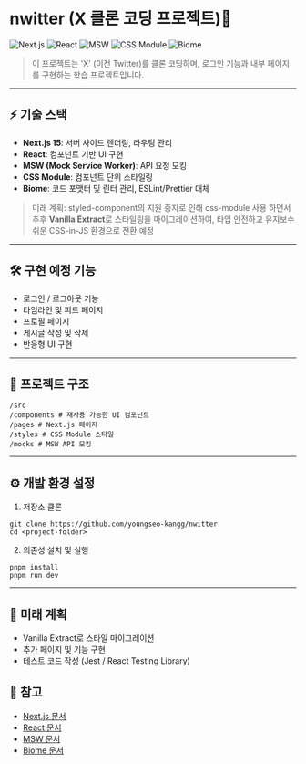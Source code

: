 # nwitter (X 클론 코딩 프로젝트)🚀

![Next.js](https://img.shields.io/badge/Next.js-15-black?style=for-the-badge&logo=next.js)
![React](https://img.shields.io/badge/React-18-blue?style=for-the-badge&logo=react)
![MSW](https://img.shields.io/badge/MSW-Mocking-yellow?style=for-the-badge)
![CSS Module](https://img.shields.io/badge/CSS%20Module-Scoped-green?style=for-the-badge)
![Biome](https://img.shields.io/badge/Biome-Linter%20%26%20Formatter-orange?style=for-the-badge)

> 이 프로젝트는 'X' (이전 Twitter)를 클론 코딩하며, 로그인 기능과 내부 페이지를 구현하는 학습 프로젝트입니다.

---

## ⚡ 기술 스택

- **Next.js 15**: 서버 사이드 렌더링, 라우팅 관리
- **React**: 컴포넌트 기반 UI 구현
- **MSW (Mock Service Worker)**: API 요청 모킹
- **CSS Module**: 컴포넌트 단위 스타일링
- **Biome**: 코드 포맷터 및 린터 관리, ESLint/Prettier 대체

> 미래 계획: styled-component의 지원 중지로 인해 css-module 사용 하면서 추후 **Vanilla Extract**로 스타일링을 마이그레이션하여, 타입 안전하고 유지보수 쉬운 CSS-in-JS 환경으로 전환 예정

---

## 🛠 구현 예정 기능

- 로그인 / 로그아웃 기능
- 타임라인 및 피드 페이지
- 프로필 페이지
- 게시글 작성 및 삭제
- 반응형 UI 구현

---

## 📁 프로젝트 구조

```
/src
/components # 재사용 가능한 UI 컴포넌트
/pages # Next.js 페이지
/styles # CSS Module 스타일
/mocks # MSW API 모킹
```

---

## ⚙️ 개발 환경 설정

1. 저장소 클론

```
git clone https://github.com/youngseo-kangg/nwitter
cd <project-folder>
```

2. 의존성 설치 및 실행

```
pnpm install
pnpm run dev
```

---

## 🔮 미래 계획

- Vanilla Extract로 스타일 마이그레이션
- 추가 페이지 및 기능 구현
- 테스트 코드 작성 (Jest / React Testing Library)

## 📌 참고

- [Next.js 문서](https://nextjs.org/docs)
- [React 문서](https://reactjs.org/docs/getting-started.html)
- [MSW 문서](https://mswjs.io/docs)
- [Biome 문서](https://biomejs.dev)
